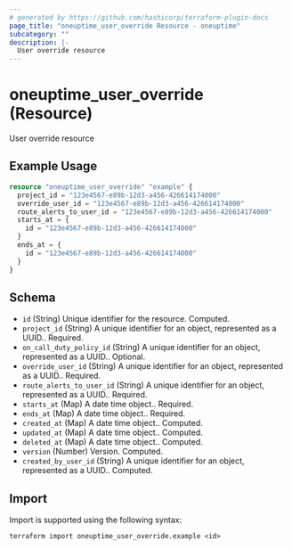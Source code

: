 ```yaml
---
# generated by https://github.com/hashicorp/terraform-plugin-docs
page_title: "oneuptime_user_override Resource - oneuptime"
subcategory: ""
description: |-
  User override resource
---
```


# oneuptime_user_override (Resource)

User override resource

## Example Usage

```terraform
resource "oneuptime_user_override" "example" {
  project_id = "123e4567-e89b-12d3-a456-426614174000"
  override_user_id = "123e4567-e89b-12d3-a456-426614174000"
  route_alerts_to_user_id = "123e4567-e89b-12d3-a456-426614174000"
  starts_at = {
    id = "123e4567-e89b-12d3-a456-426614174000"
  }
  ends_at = {
    id = "123e4567-e89b-12d3-a456-426614174000"
  }
}
```

## Schema

- `id` (String) Unique identifier for the resource. Computed.
- `project_id` (String) A unique identifier for an object, represented as a UUID.. Required.
- `on_call_duty_policy_id` (String) A unique identifier for an object, represented as a UUID.. Optional.
- `override_user_id` (String) A unique identifier for an object, represented as a UUID.. Required.
- `route_alerts_to_user_id` (String) A unique identifier for an object, represented as a UUID.. Required.
- `starts_at` (Map) A date time object.. Required.
- `ends_at` (Map) A date time object.. Required.
- `created_at` (Map) A date time object.. Computed.
- `updated_at` (Map) A date time object.. Computed.
- `deleted_at` (Map) A date time object.. Computed.
- `version` (Number) Version. Computed.
- `created_by_user_id` (String) A unique identifier for an object, represented as a UUID.. Computed.

## Import

Import is supported using the following syntax:

```shell
terraform import oneuptime_user_override.example <id>
```

